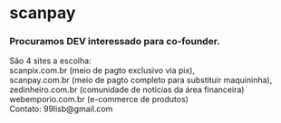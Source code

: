 # scanpay
<h3>Procuramos DEV interessado para co-founder.</h3>
São 4 sites a escolha:<br>
scanpix.com.br (meio de pagto exclusivo via pix),<br>
scanpay.com.br (meio de pagto completo para substituir maquininha),<br>
zedinheiro.com.br (comunidade de notícias da área financeira)<br>
webemporio.com.br (e-commerce de produtos)<br>
Contato: 99lisb@gmail.com
